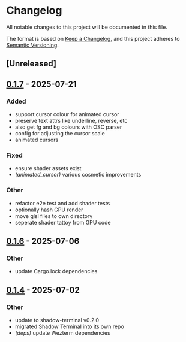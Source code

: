 # Changelog

All notable changes to this project will be documented in this file.

The format is based on [Keep a Changelog](https://keepachangelog.com/en/1.0.0/),
and this project adheres to [Semantic Versioning](https://semver.org/spec/v2.0.0.html).

## [Unreleased]

## [0.1.7](https://github.com/tattoy-org/tattoy/compare/tattoy-v0.1.6...tattoy-v0.1.7) - 2025-07-21

### Added

- support cursor colour for animated cursor
- preserve text attrs like underline, reverse, etc
- also get fg and bg colours with OSC parser
- config for adjusting the cursor scale
- animated cursors

### Fixed

- ensure shader assets exist
- *(animated_cursor)* various cosmetic improvements

### Other

- refactor e2e test and add shader tests
- optionally hash GPU render
- move glsl files to own directory
- seperate shader tattoy from GPU code

## [0.1.6](https://github.com/tattoy-org/tattoy/compare/tattoy-v0.1.5...tattoy-v0.1.6) - 2025-07-06

### Other

- update Cargo.lock dependencies

## [0.1.4](https://github.com/tattoy-org/tattoy/compare/tattoy-v0.1.3...tattoy-v0.1.4) - 2025-07-02

### Other

- update to shadow-terminal v0.2.0
- migrated Shadow Terminal into its own repo
- *(deps)* update Wezterm dependencies
